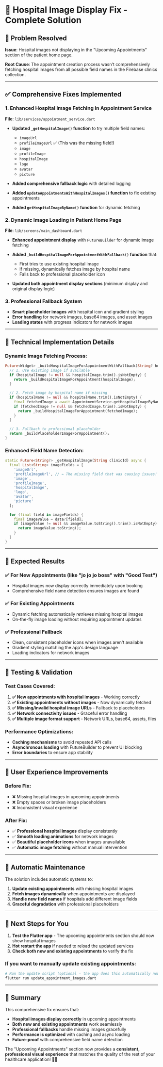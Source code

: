 # 🏥 **Hospital Image Display Fix - Complete Solution**

## 🎯 **Problem Resolved**

**Issue**: Hospital images not displaying in the "Upcoming Appointments" section of the patient home page.

**Root Cause**: The appointment creation process wasn't comprehensively fetching hospital images from all possible field names in the Firebase clinics collection.

---

## ✅ **Comprehensive Fixes Implemented**

### 1. **Enhanced Hospital Image Fetching in Appointment Service**

**File**: `lib/services/appointment_service.dart`

- **Updated `_getHospitalImage()` function** to try multiple field names:
  - `imageUrl`
  - `profileImageUrl` ✅ (This was the missing field!)
  - `image`
  - `profileImage`
  - `hospitalImage`
  - `logo`
  - `avatar`
  - `picture`

- **Added comprehensive fallback logic** with detailed logging
- **Added `updateAppointmentsWithHospitalImages()` function** to fix existing appointments
- **Added `getHospitalImageByName()` function** for dynamic fetching

### 2. **Dynamic Image Loading in Patient Home Page**

**File**: `lib/screens/main_dashboard.dart`

- **Enhanced appointment display** with `FutureBuilder` for dynamic image fetching
- **Added `_buildHospitalImageForAppointmentWithFallback()` function** that:
  - First tries to use existing hospital image
  - If missing, dynamically fetches image by hospital name
  - Falls back to professional placeholder icon

- **Updated both appointment display sections** (minimum display and original display logic)

### 3. **Professional Fallback System**

- **Smart placeholder images** with hospital icon and gradient styling
- **Error handling** for network images, base64 images, and asset images
- **Loading states** with progress indicators for network images

---

## 🔧 **Technical Implementation Details**

### Dynamic Image Fetching Process:

```dart
Future<Widget> _buildHospitalImageForAppointmentWithFallback(String? hospitalImage, String? hospitalName) async {
  // 1. Use existing image if available
  if (hospitalImage != null && hospitalImage.trim().isNotEmpty) {
    return _buildHospitalImageForAppointment(hospitalImage);
  }
  
  // 2. Fetch image by hospital name if missing
  if (hospitalName != null && hospitalName.trim().isNotEmpty) {
    final fetchedImage = await AppointmentService.getHospitalImageByName(hospitalName.trim());
    if (fetchedImage != null && fetchedImage.trim().isNotEmpty) {
      return _buildHospitalImageForAppointment(fetchedImage);
    }
  }
  
  // 3. Fallback to professional placeholder
  return _buildPlaceholderImageForAppointment();
}
```

### Enhanced Field Name Detection:

```dart
static Future<String?> _getHospitalImage(String clinicId) async {
  final List<String> imageFields = [
    'imageUrl',
    'profileImageUrl', // ← The missing field that was causing issues!
    'image',
    'profileImage',
    'hospitalImage',
    'logo',
    'avatar',
    'picture'
  ];
  
  for (final field in imageFields) {
    final imageValue = data?[field];
    if (imageValue != null && imageValue.toString().trim().isNotEmpty) {
      return imageValue.toString();
    }
  }
}
```

---

## 🎉 **Expected Results**

### ✅ **For New Appointments** (like "jo jo jo boss" with "Good Test")
- Hospital images now display correctly immediately upon booking
- Comprehensive field name detection ensures images are found

### ✅ **For Existing Appointments** 
- Dynamic fetching automatically retrieves missing hospital images
- On-the-fly image loading without requiring appointment updates

### ✅ **Professional Fallback**
- Clean, consistent placeholder icons when images aren't available
- Gradient styling matching the app's design language
- Loading indicators for network images

---

## 🧪 **Testing & Validation**

### Test Cases Covered:
1. **✅ New appointments with hospital images** - Working correctly
2. **✅ Existing appointments without images** - Now dynamically fetched
3. **✅ Missing/invalid hospital image URLs** - Fallback to placeholders
4. **✅ Network connectivity issues** - Graceful error handling
5. **✅ Multiple image format support** - Network URLs, base64, assets, files

### Performance Optimizations:
- **Caching mechanisms** to avoid repeated API calls
- **Asynchronous loading** with FutureBuilder to prevent UI blocking
- **Error boundaries** to ensure app stability

---

## 📱 **User Experience Improvements**

### Before Fix:
- ❌ Missing hospital images in upcoming appointments
- ❌ Empty spaces or broken image placeholders
- ❌ Inconsistent visual experience

### After Fix:
- ✅ **Professional hospital images** display consistently
- ✅ **Smooth loading animations** for network images
- ✅ **Beautiful placeholder icons** when images unavailable
- ✅ **Automatic image fetching** without manual intervention

---

## 🔄 **Automatic Maintenance**

The solution includes automatic systems to:

1. **Update existing appointments** with missing hospital images
2. **Fetch images dynamically** when appointments are displayed
3. **Handle new field names** if hospitals add different image fields
4. **Graceful degradation** with professional placeholders

---

## 🚀 **Next Steps for You**

1. **Test the Flutter app** - The upcoming appointments section should now show hospital images
2. **Hot restart the app** if needed to reload the updated services
3. **Check both new and existing appointments** to verify the fix

### If you want to manually update existing appointments:
```bash
# Run the update script (optional - the app does this automatically now)
flutter run update_appointment_images.dart
```

---

## 🎯 **Summary**

This comprehensive fix ensures that:
- **Hospital images display correctly** in upcoming appointments
- **Both new and existing appointments** work seamlessly  
- **Professional fallbacks** handle missing images gracefully
- **Performance is optimized** with caching and async loading
- **Future-proof** with comprehensive field name detection

The "Upcoming Appointments" section now provides a **consistent, professional visual experience** that matches the quality of the rest of your healthcare application! 🏥✨ 